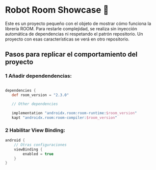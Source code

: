 # Robot Room Showcase 🦾

Este es un proyecto pequeño con el objeto de mostrar cómo funciona la librería ROOM. Para restarle
complejidad, se realiza sin inyección automática de dependencias ni respetando el patrón
repositorio. Un proyecto con esas características se verá en otro repositorio.

## Pasos para replicar el comportamiento del proyecto

### 1 Añadir dependendencias:

 ```gradle
 
dependencies {
    def room_version = "2.3.0"
    
    // Other dependencies
    
    implementation "androidx.room:room-runtime:$room_version"
    kapt "androidx.room:room-compiler:$room_version"

 ```

### 2 Habilitar View Binding:

```gradle
android {
    // Otras configuraciones
    viewBinding {
        enabled = true
    }
}
```